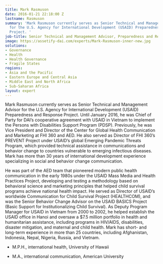 ```yaml
---
title: Mark Rasmuson
date: 2016-01-21 22:18:00 Z
lastname: Rasmuson
summary: 'Mark Rasmuson currently serves as Senior Technical and Management Advisor
  for the U.S. Agency for International Development (USAID) Preparedness and Response
  Project. '
job-title: Senior Technical and Management Advisor, Preparedness and Response
image: https://assetify-dai.com/experts/Mark-Rasmuson-inner-new.jpg
solutions:
- Governance
- Health
- Health Governance
- Fragile States
regions:
- Asia and the Pacific
- Eastern Europe and Central Asia
- Middle East and North Africa
- Sub-Saharan Africa
layout: expert
---
```


Mark Rasmuson currently serves as Senior Technical and Management Advisor for the U.S. Agency for International Development (USAID) Preparedness and Response Project. Until January 2016, he was Chief of Party for DAI’s cooperative agreement with USAID in Vietnam to implement the Persons with Disabilities Support Program (PDSP). Previously, he was Vice President and Director of the Center for Global Health Communication and Marketing at FHI 360 and AED. He also served as Director of FHI 360’s PREVENT Project under USAID’s global Emerging Pandemic Threats Program, which provided technical assistance in communications and behavior change to countries vulnerable to emerging infectious diseases. Mark has more than 30 years of international development experience specializing in social and behavior change communication.

He was part of the AED team that pioneered modern public health communication in the early 1980s under the USAID Mass Media and Health Practices Project, developing and testing a methodology based on behavioral science and marketing principles that helped child survival programs achieve national health impact. He served as Director of USAID’s worldwide Communication for Child Survival Project (HEALTHCOM), and was the Senior Behavior Change Advisor on the USAID BASICS Project (Basic Support for Institutionalizing Child Survival). As Deputy Program Manager for USAID in Vietnam from 2000 to 2002, he helped establish the USAID office in Hanoi and oversaw a $7.5 million portfolio in health and humanitarian assistance, including programs in HIV/AIDS, disabilities, disaster mitigation, and maternal and child health. Mark has short- and long-term experience in more than 25 countries, including Afghanistan, Indonesia, Nepal, Nigeria, Russia, and Vietnam.

* M.P.H., international health, University of Hawaii

* M.A., international communication, American University
